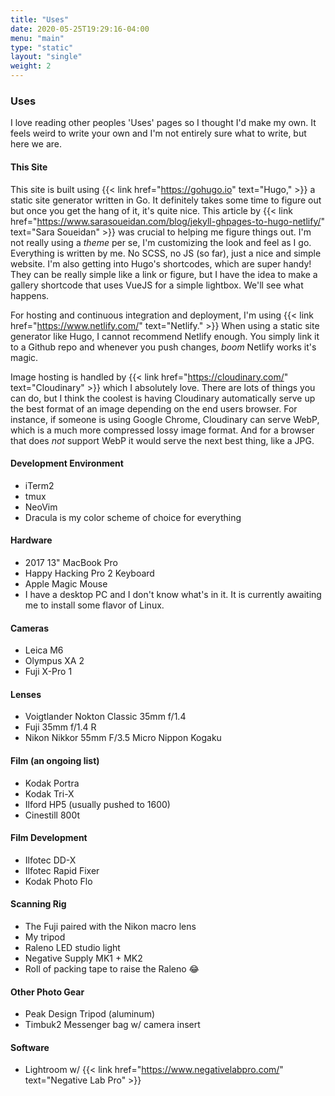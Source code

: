 ```yaml
---
title: "Uses"
date: 2020-05-25T19:29:16-04:00
menu: "main"
type: "static"
layout: "single"
weight: 2
---
```


### Uses

I love reading other peoples 'Uses' pages so I thought I'd make my own. It feels weird to write your own and I'm not entirely sure what to write, but here we are.

#### This Site

This site is built using {{< link href="https://gohugo.io" text="Hugo," >}} a static site generator written in Go. It definitely takes some time to figure out but once you get the hang of it, it's quite nice. This article by {{< link href="https://www.sarasoueidan.com/blog/jekyll-ghpages-to-hugo-netlify/" text="Sara Soueidan" >}} was crucial to helping me figure things out. I'm not really using a _theme_ per se, I'm customizing the look and feel as I go. Everything is written by me. No SCSS, no JS (so far), just a nice and simple website. I'm also getting into Hugo's shortcodes, which are super handy! They can be really simple like a link or figure, but I have the idea to make a gallery shortcode that uses VueJS for a simple lightbox. We'll see what happens.

For hosting and continuous integration and deployment, I'm using {{< link href="https://www.netlify.com/" text="Netlify." >}} When using a static site generator like Hugo, I cannot recommend Netlify enough. You simply link it to a Github repo and whenever you push changes, _boom_ Netlify works it's magic.

Image hosting is handled by {{< link href="https://cloudinary.com/" text="Cloudinary" >}} which I absolutely love. There are lots of things you can do, but I think the coolest is having Cloudinary automatically serve up the best format of an image depending on the end users browser. For instance, if someone is using Google Chrome, Cloudinary can serve WebP, which is a much more compressed lossy image format. And for a browser that does _not_ support WebP it would serve the next best thing, like a JPG.

#### Development Environment
- iTerm2
- tmux
- NeoVim
- Dracula is my color scheme of choice for everything

#### Hardware
- 2017 13" MacBook Pro
- Happy Hacking Pro 2 Keyboard
- Apple Magic Mouse
- I have a desktop PC and I don't know what's in it. It is currently awaiting me to install some flavor of Linux.

#### Cameras
- Leica M6
- Olympus XA 2
- Fuji X-Pro 1

#### Lenses
- Voigtlander Nokton Classic 35mm f/1.4
- Fuji 35mm f/1.4 R
- Nikon Nikkor 55mm F/3.5 Micro Nippon Kogaku

#### Film (an ongoing list)
- Kodak Portra
- Kodak Tri-X
- Ilford HP5 (usually pushed to 1600)
- Cinestill 800t

#### Film Development
- Ilfotec DD-X
- Ilfotec Rapid Fixer
- Kodak Photo Flo

#### Scanning Rig
- The Fuji paired with the Nikon macro lens
- My tripod
- Raleno LED studio light
- Negative Supply MK1 + MK2
- Roll of packing tape to raise the Raleno 😂

#### Other Photo Gear
- Peak Design Tripod (aluminum)
- Timbuk2 Messenger bag w/ camera insert

#### Software
- Lightroom w/ {{< link href="https://www.negativelabpro.com/" text="Negative Lab Pro" >}}

